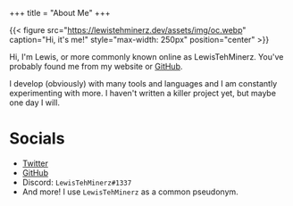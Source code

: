 +++
title = "About Me"
+++

{{< figure src="https://lewistehminerz.dev/assets/img/oc.webp" caption="Hi, it's me!" style="max-width: 250px" position="center" >}}

Hi, I'm Lewis, or more commonly known online as LewisTehMinerz. You've probably found me from my
website or [GitHub](https://github.com/LewisTehMinerz).

I develop (obviously) with many tools and languages and I am constantly experimenting with more. I
haven't written a killer project yet, but maybe one day I will.

# Socials
- [Twitter](https://twitter.com/LewisTehMinerz)
- [GitHub](https://github.com/LewisTehMinerz)
- Discord: `LewisTehMinerz#1337`
- And more! I use `LewisTehMinerz` as a common pseudonym.
